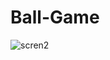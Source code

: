 # Ball-Game
![scren2](https://user-images.githubusercontent.com/99347559/231083701-6f297d4e-50c4-45cc-a434-bbd72a95e29d.png)

